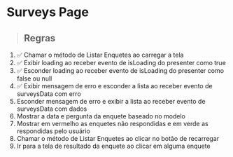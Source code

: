 # Surveys Page

> ## Regras
1. ✅ Chamar o método de Listar Enquetes ao carregar a tela
2. ✅ Exibir loading ao receber evento de isLoading do presenter como true
3. ✅ Esconder loading ao receber evento de isLoading do presenter como false ou null
4. ✅ Exibir mensagem de erro e esconder a lista ao receber evento de surveysData com erro
5. Esconder mensagem de erro e exibir a lista ao receber evento de surveysData com dados
6. Mostrar a data e pergunta da enquete baseado no modelo
7. Mostrar em vermelho as enquetes não respondidas e em verde as respondidas pelo usuário
8. Chamar o método de Listar Enquetes ao clicar no botão de recarregar
9. Ir para a tela de resultado da enquete ao clicar em alguma enquete